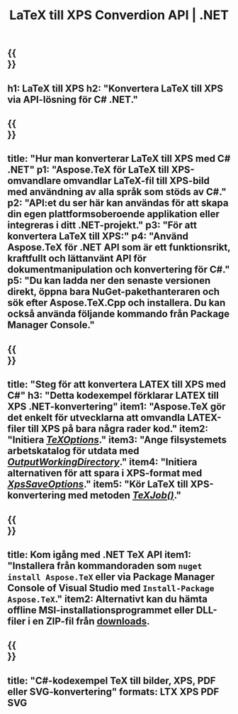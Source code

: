 ﻿---
translation: true
template: /_templates/_conversion-child-net.md
title: LaTeX till XPS Converdion API | .NET
description: LaTeX till XPS konverteringsfunktion. Integrera detta lokala .NET-bibliotek i ditt projekt eller använd plattformsoberoende applikationer för att konvertera LaTeX till XPS.
keywords: latex till xps api-nät, latex2xps integrera c#
url: /net/conversion/latex-to-xps/
family: tex
platformtag: net
feature: conversion
informat: LATEX
outformat: XPS
otherformats: BMP PNG JPEG TIFF SVG PDF
---

{{<section banner>}}
---
h1: LaTeX till XPS
h2: "Konvertera LaTeX till XPS via API-lösning för C# .NET."
---

{{<section overview>}}
---
title: "Hur man konverterar LaTeX till XPS med C# .NET"
p1: "Aspose.TeX för LaTeX till XPS-omvandlare omvandlar LaTeX-fil till XPS-bild med användning av alla språk som stöds av C#."
p2: "API:et du ser här kan användas för att skapa din egen plattformsoberoende applikation eller integreras i ditt .NET-projekt."
p3: "För att konvertera LaTeX till XPS:"
p4: "Använd Aspose.TeX för .NET API som är ett funktionsrikt, kraftfullt och lättanvänt API för dokumentmanipulation och konvertering för C#."
p5: "Du kan ladda ner den senaste versionen direkt, öppna bara NuGet-pakethanteraren och sök efter Aspose.TeX.Cpp och installera. Du kan också använda följande kommando från Package Manager Console."
---

{{<section feature1>}}
---
title: "Steg för att konvertera LATEX till XPS med C#"
h3: "Detta kodexempel förklarar LATEX till XPS .NET-konvertering"
item1: "Aspose.TeX gör det enkelt för utvecklarna att omvandla LATEX-filer till XPS på bara några rader kod."
item2: "Initiera [*TeXOptions*](https://reference.aspose.com/tex/net/aspose.tex/texoptions/)."
item3: "Ange filsystemets arbetskatalog för utdata med [*OutputWorkingDirectory*](https://reference.aspose.com/tex/net/aspose.tex/texoptions/outputworkingdirectory/)."
item4: "Initiera alternativen för att spara i XPS-format med [*XpsSaveOptions*](https://reference.aspose.com/tex/net/aspose.tex.presentation.image/xpssaveoptions/)."
item5: "Kör LaTeX till XPS-konvertering med metoden [*TeXJob()*](https://reference.aspose.com/tex/net/aspose.tex/texjob/)."
---

{{<section feature2>}}
---
title: Kom igång med .NET TeX API
item1: "Installera från kommandoraden som ```nuget install Aspose.TeX``` eller via Package Manager Console of Visual Studio med ```Install-Package Aspose.TeX```."
item2: Alternativt kan du hämta offline MSI-installationsprogrammet eller DLL-filer i en ZIP-fil från [downloads](https://releases.aspose.com/tex/net).
---

{{<section widget>}}
---
title: "C#-kodexempel TeX till bilder, XPS, PDF eller SVG-konvertering"
formats: LTX XPS PDF SVG
---
